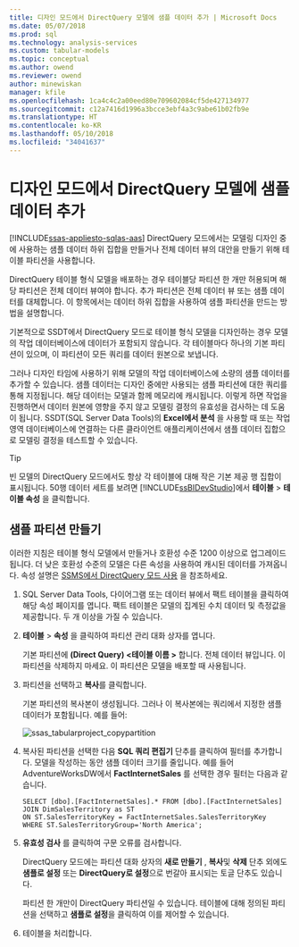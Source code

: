 ```yaml
---
title: 디자인 모드에서 DirectQuery 모델에 샘플 데이터 추가 | Microsoft Docs
ms.date: 05/07/2018
ms.prod: sql
ms.technology: analysis-services
ms.custom: tabular-models
ms.topic: conceptual
ms.author: owend
ms.reviewer: owend
author: minewiskan
manager: kfile
ms.openlocfilehash: 1ca4c4c2a00eed80e709602084cf5de427134977
ms.sourcegitcommit: c12a7416d1996a3bcce3ebf4a3c9abe61b02fb9e
ms.translationtype: HT
ms.contentlocale: ko-KR
ms.lasthandoff: 05/10/2018
ms.locfileid: "34041637"
---
```

# <a name="add-sample-data-to-a-directquery-model-in-design-mode"></a>디자인 모드에서 DirectQuery 모델에 샘플 데이터 추가
[!INCLUDE[ssas-appliesto-sqlas-aas](../../includes/ssas-appliesto-sqlas-aas.md)]
 DirectQuery 모드에서는 모델링 디자인 중에 사용하는 샘플 데이터 하위 집합을 만들거나 전체 데이터 뷰의 대안을 만들기 위해 테이블 파티션을 사용합니다.
 
 DirectQuery 테이블 형식 모델을 배포하는 경우 테이블당 파티션 한 개만 허용되며 해당 파티션은 전체 데이터 뷰여야 합니다. 추가 파티션은 전체 데이터 뷰 또는 샘플 데이터를 대체합니다. 이 항목에서는 데이터 하위 집합을 사용하여 샘플 파티션을 만드는 방법을 설명합니다.
 
 기본적으로 SSDT에서 DirectQuery 모드로 테이블 형식 모델을 디자인하는 경우 모델의 작업 데이터베이스에 데이터가 포함되지 않습니다. 각 테이블마다 하나의 기본 파티션이 있으며, 이 파티션이 모든 쿼리를 데이터 원본으로 보냅니다. 
  
그러나 디자인 타임에 사용하기 위해 모델의 작업 데이터베이스에 소량의 샘플 데이터를 추가할 수 있습니다. 샘플 데이터는 디자인 중에만 사용되는 샘플 파티션에 대한 쿼리를 통해 지정됩니다. 해당 데이터는 모델과 함께 메모리에 캐시됩니다. 이렇게 하면 작업을 진행하면서 데이터 원본에 영향을 주지 않고 모델링 결정의 유효성을 검사하는 데 도움이 됩니다. SSDT(SQL Server Data Tools)의 **Excel에서 분석** 을 사용할 때 또는 작업 영역 데이터베이스에 연결하는 다른 클라이언트 애플리케이션에서 샘플 데이터 집합으로 모델링 결정을 테스트할 수 있습니다.  
  
> [!TIP]  
>  빈 모델의 DirectQuery 모드에서도 항상 각 테이블에 대해 작은 기본 제공 행 집합이 표시됩니다. 50행 데이터 세트를 보려면 [!INCLUDE[ssBIDevStudio](../../includes/ssbidevstudio-md.md)]에서 **테이블** > **테이블 속성** 을 클릭합니다.  
  
## <a name="create-a-sample-partition"></a>샘플 파티션 만들기
 이러한 지침은 테이블 형식 모델에서 만들거나 호환성 수준 1200 이상으로 업그레이드 됩니다. 더 낮은 호환성 수준의 모델은 다른 속성을 사용하여 캐시된 데이터를 가져옵니다. 속성 설명은 [SSMS에서 DirectQuery 모드 사용](../../analysis-services/tabular-models/enable-directquery-mode-in-ssms.md) 을 참조하세요.  
  
1.  SQL Server Data Tools, 다이어그램 또는 데이터 뷰에서 팩트 테이블을 클릭하여 해당 속성 페이지를 엽니다. 팩트 테이블은 모델의 집계된 수치 데이터 및 측정값을 제공합니다. 두 개 이상을 가질 수 있습니다.  
  
2.  **테이블** > **속성** 을 클릭하여 파티션 관리 대화 상자를 엽니다.  
  
    기본 파티션에 **(Direct Query) \<테이블 이름 >** 합니다. 전체 데이터 뷰입니다. 이 파티션을 삭제하지 마세요. 이 파티션은 모델을 배포할 때 사용됩니다.  
  
4.  파티션을 선택하고 **복사**를 클릭합니다.  

    기본 파티션의 복사본이 생성됩니다. 그러나 이 복사본에는 쿼리에서 지정한 샘플 데이터가 포함됩니다. 예를 들어:
  
     ![ssas_tabularproject_copypartition](../../analysis-services/tabular-models/media/ssas-tabularproject-copypartition.jpg "ssas_tabularproject_copypartition")  
  
5.  복사된 파티션을 선택한 다음 **SQL 쿼리 편집기** 단추를 클릭하여 필터를 추가합니다. 모델을 작성하는 동안 샘플 데이터 크기를 줄입니다. 예를 들어 AdventureWorksDW에서 **FactInternetSales** 를 선택한 경우 필터는 다음과 같습니다.  
  
    ```  
    SELECT [dbo].[FactInternetSales].* FROM [dbo].[FactInternetSales]  
    JOIN DimSalesTerritory as ST  
    ON ST.SalesTerritoryKey = FactInternetSales.SalesTerritoryKey  
    WHERE ST.SalesTerritoryGroup='North America';  
    ```  
  
6.  **유효성 검사** 를 클릭하여 구문 오류를 검사합니다.  
  
     DirectQuery 모드에는 파티션 대화 상자의 **새로 만들기** , **복사**및 **삭제** 단추 외에도 **샘플로 설정** 또는 **DirectQuery로 설정**으로 번갈아 표시되는 토글 단추도 있습니다.  
  
     파티션 한 개만이 DirectQuery 파티션일 수 있습니다. 테이블에 대해 정의된 파티션을 선택하고 **샘플로 설정**을 클릭하여 이를 제어할 수 있습니다.  
  
7.  테이블을 처리합니다.  
  


  
  
